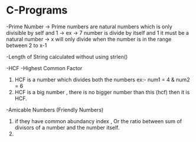 # C-Programs

-Prime Number 
-> Prime numbers are natural numbers which is only divisible by self and 1 
-> ex -> 7 number is divide by itself and 1 it must be a natural number
-> x will only divide when the number is in the range between 2 to x-1

-Length of String calculated without using strlen()

-HCF 
  -Highest Common Factor 
  1. HCF is a number which divides both the numbers ex:- num1 = 4 & num2 = 6
  2. HCF is a big number , there is no bigger number than this (hcf) then it is HCF.
  
-Amicable Numbers (Friendly Numbers)
  1. if they have common abundancy index , Or the ratio between sum of divisors of a number and the number itself.
  2. 
  
